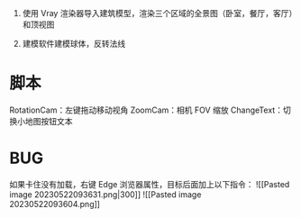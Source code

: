 1. 使用 Vray 渲染器导入建筑模型，渲染三个区域的全景图（卧室，餐厅，客厅）和顶视图

2. 建模软件建模球体，反转法线

# 脚本
RotationCam：左键拖动移动视角
ZoomCam：相机 FOV 缩放
ChangeText：切换小地图按钮文本
# BUG
如果卡住没有加载，右键 Edge 浏览器属性，目标后面加上以下指令：
![[Pasted image 20230522093631.png|300]]
![[Pasted image 20230522093604.png]]